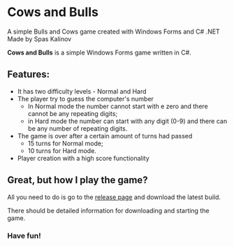 # Cows and Bulls
A simple Bulls and Cows game created with Windows Forms and C# .NET
Made by Spas Kalinov

**Cows and Bulls** is a simple Windows Forms game written in C#.

## Features:
* It has two difficulty levels - Normal and Hard
* The player try to guess the computer's number
   - In Normal mode the number cannot start with e zero and there cannot be any repeating digits;
   - in Hard mode the number can start with any digit (0-9) and there can be any number of repeating digits.
* The game is over after a certain amount of turns had passed
  - 15 turns for Normal mode;
  - 10 turns for Hard mode.
* Player creation with a high score functionality

## Great, but how I play the game?
All you need to do is go to the [release page](https://github.com/Spaskich/CowsAndBulls/releases) and download the latest build.

There should be detailed information for downloading and starting the game.

### Have fun!
